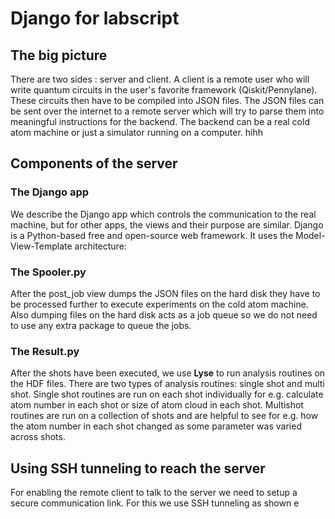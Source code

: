 # Django for labscript

## The big picture
There are two sides : server and client. A client is a remote user who will write quantum circuits in the user's favorite framework (Qiskit/Pennylane). These circuits then have to be compiled into JSON files. The JSON files can be sent over the internet to a remote server which will try to parse them into meaningful instructions for the backend. The backend can be a real cold atom machine or just a simulator running on a computer. hihh

## Components of the server

### The Django app

We describe the Django app which controls the communication to the real machine, but for other apps, the views and their purpose are similar. Django is a Python-based free and open-source web framework. It uses the Model-View-Template architecture:


### The Spooler.py
After the post_job view dumps the JSON files on the hard disk they have to be processed further to execute experiments on the cold atom machine. Also dumping files on the hard disk acts as a job queue so we do not need to use any extra package to queue the jobs.


### The Result.py
After the shots have been executed, we use **Lyse** to run analysis routines on the HDF files. There are two types of analysis routines: single shot and multi shot. Single shot routines are run on each shot individually for e.g. calculate atom number in each shot or size of atom cloud in each shot. Multishot routines are run on a collection of shots and are helpful to see for e.g. how the atom number in each shot changed as some parameter was varied across shots.

## Using SSH tunneling to reach the server
For enabling the remote client to talk to the server we need to setup a secure communication link. For this we use SSH tunneling as shown e
